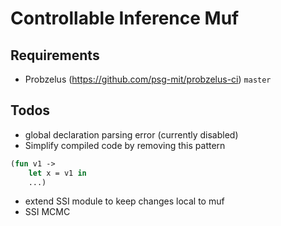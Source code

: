# Controllable Inference Muf 

## Requirements
- Probzelus (https://github.com/psg-mit/probzelus-ci) `master`

## Todos
- global declaration parsing error (currently disabled)
- Simplify compiled code by removing this pattern
```ml
(fun v1 ->
    let x = v1 in
    ...)
```
- extend SSI module to keep changes local to muf
- SSI MCMC
